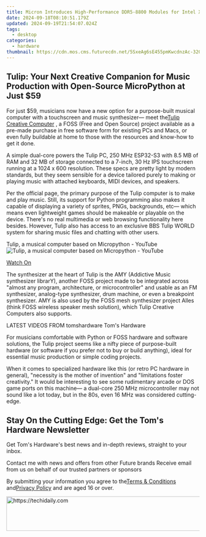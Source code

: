 ```yaml
---
title: Micron Introduces High-Performance DDR5-8800 Modules for Intel Xeon 6Th Generation Systems
date: 2024-09-18T08:10:51.179Z
updated: 2024-09-19T21:54:07.024Z
tags:
  - desktop
categories:
  - hardware
thumbnail: https://cdn.mos.cms.futurecdn.net/5SxeAg6sE455pmKwcdnzAc-320-80.jpg
---
```


## Tulip: Your Next Creative Companion for Music Production with Open-Source MicroPython at Just $59

For just $59, musicians now have a new option for a purpose-built musical computer with a touchscreen and music synthesizer— meet the[Tulip Creative Computer](https://tulip.computer/) , a FOSS (Free and Open Source) project available as a pre-made purchase in free software form for existing PCs and Macs, or even fully buildable at home to those with the resources and know-how to get it done.

 A simple dual-core powers the Tulip PC, 250 MHz ESP32-S3 with 8.5 MB of RAM and 32 MB of storage connected to a 7-inch, 30 Hz IPS touchscreen running at a 1024 x 600 resolution. These specs are pretty light by modern standards, but they seem sensible for a device tailored purely to making or playing music with attached keyboards, MIDI devices, and speakers.

 Per the official page, the primary purpose of the Tulip computer is to make and play music. Still, its support for Python programming also makes it capable of displaying a variety of sprites, PNGs, backgrounds, etc— which means even lightweight games should be makeable or playable on the device. There's no real multimedia or web browsing functionality here besides. However, Tulip also has access to an exclusive BBS Tulip WORLD system for sharing music files and chatting with other users.

 Tulip, a musical computer based on Micropython - YouTube ![Tulip, a musical computer based on Micropython - YouTube](https://img.youtube.com/vi/1lYFjQp7Xrw/maxresdefault.jpg)

[Watch On](https://youtu.be/1lYFjQp7Xrw)

 The synthesizer at the heart of Tulip is the AMY (Addictive Music synthesizer librarY), another FOSS project made to be integrated across "almost any program, architecture, or microcontroller" and usable as an FM synthesizer, analog-type synthesizer, drum machine, or even a breakpoint synthesizer. AMY is also used by the FOSS mesh synthesizer project Alles (think FOSS wireless speaker mesh solution), which Tulip Creative Computers also supports.

 LATEST VIDEOS FROM tomshardware Tom's Hardware

 For musicians comfortable with Python or FOSS hardware and software solutions, the Tulip project seems like a nifty piece of purpose-built hardware (or software if you prefer not to buy or build anything), ideal for essential music production or simple coding projects.

 When it comes to specialized hardware like this (or retro PC hardware in general), "necessity is the mother of invention" and "limitations foster creativity." It would be interesting to see some rudimentary arcade or DOS game ports on this machine— a dual-core 250 MHz microcontroller may not sound like a lot today, but in the 80s, even 16 MHz was considered cutting-edge.

## Stay On the Cutting Edge: Get the Tom's Hardware Newsletter

 Get Tom's Hardware's best news and in-depth reviews, straight to your inbox.

 Contact me with news and offers from other Future brands  Receive email from us on behalf of our trusted partners or sponsors

 By submitting your information you agree to the[Terms & Conditions](https://futureplc.com/terms-conditions/) and[Privacy Policy](https://futureplc.com/privacy-policy/) and are aged 16 or over.

<ins class="adsbygoogle"
     style="display:block"
     data-ad-format="autorelaxed"
     data-ad-client="ca-pub-7571918770474297"
     data-ad-slot="1223367746"></ins>

<ins class="adsbygoogle"
     style="display:block"
     data-ad-client="ca-pub-7571918770474297"
     data-ad-slot="8358498916"
     data-ad-format="auto"
     data-full-width-responsive="true"></ins>



<!-- affiliate ads begin -->
<a href="https://aligracehair.sjv.io/c/5597632/2135405/19272" target="_top" id="2135405">
  <img src="//a.impactradius-go.com/display-ad/19272-2135405" border="0" alt="https://techidaily.com" width="728" height="90"/>
</a>
<img height="0" width="0" src="https://aligracehair.sjv.io/i/5597632/2135405/19272" style="position:absolute;visibility:hidden;" border="0" />
<!-- affiliate ads end -->

